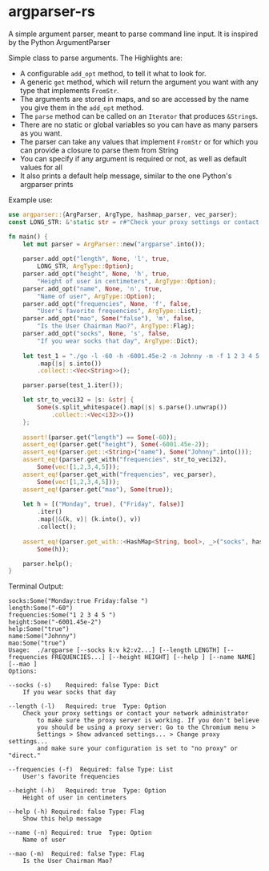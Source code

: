 argparser-rs
=========

A simple argument parser, meant to parse command line input. It is inspired by the Python ArgumentParser


Simple class to parse arguments. The Highlights are:
 * A configurable `add_opt` method, to tell it what to look for.
 * A generic `get` method, which will return the argument you want with any type that implements `FromStr`.
 * The arguments are stored in maps, and so are accessed by the name you give them in the `add_opt` method.
 * The `parse` method can be called on an `Iterator` that produces `&String`s.
 * There are no static or global variables so you can have as many parsers as you want.
 * The parser can take any values that implement `FromStr` or for which you can provide a closure to parse them from String
 * You can specify if any argument is required or not, as well as default values for all
 * It also prints a default help message, similar to the one Python's argparser prints

Example use:

```rust
use argparser::{ArgParser, ArgType, hashmap_parser, vec_parser};
const LONG_STR: &'static str = r#"Check your proxy settings or contact your network administrator to make sure the proxy server is working. If you don't believe you should be using a proxy server: Go to the Chromium menu > Settings > Show advanced settings... > Change proxy settings... and make sure your configuration is set to "no proxy" or "direct.""#;

fn main() {
    let mut parser = ArgParser::new("argparse".into());
    
    parser.add_opt("length", None, 'l', true,
        LONG_STR, ArgType::Option);
    parser.add_opt("height", None, 'h', true,
        "Height of user in centimeters", ArgType::Option);
    parser.add_opt("name", None, 'n', true,
        "Name of user", ArgType::Option);
    parser.add_opt("frequencies", None, 'f', false,
        "User's favorite frequencies", ArgType::List);
    parser.add_opt("mao", Some("false"), 'm', false,
        "Is the User Chairman Mao?", ArgType::Flag);
    parser.add_opt("socks", None, 's', false,
        "If you wear socks that day", ArgType::Dict);
    
    let test_1 = "./go -l -60 -h -6001.45e-2 -n Johnny -m -f 1 2 3 4 5 -s Monday:true Friday:false".split_whitespace()
        .map(|s| s.into())
        .collect::<Vec<String>>();

    parser.parse(test_1.iter());

    let str_to_veci32 = |s: &str| {
        Some(s.split_whitespace().map(|s| s.parse().unwrap())
            .collect::<Vec<i32>>())
    };
    
    assert!(parser.get("length") == Some(-60));
    assert_eq!(parser.get("height"), Some(-6001.45e-2));
    assert_eq!(parser.get::<String>("name"), Some("Johnny".into()));
    assert_eq!(parser.get_with("frequencies", str_to_veci32), 
        Some(vec![1,2,3,4,5]));
    assert_eq!(parser.get_with("frequencies", vec_parser), 
        Some(vec![1,2,3,4,5]));
    assert_eq!(parser.get("mao"), Some(true));
    
    let h = [("Monday", true), ("Friday", false)]
        .iter()
        .map(|&(k, v)| (k.into(), v))
        .collect();
        
    assert_eq!(parser.get_with::<HashMap<String, bool>, _>("socks", hashmap_parser),
        Some(h));

    parser.help();
}
```

Terminal Output:

```
socks:Some("Monday:true Friday:false ")
length:Some("-60")
frequencies:Some("1 2 3 4 5 ")
height:Some("-6001.45e-2")
help:Some("true")
name:Some("Johnny")
mao:Some("true")
Usage:	./argparse [--socks k:v k2:v2...] [--length LENGTH] [--frequencies FREQUENCIES...] [--height HEIGHT] [--help ] [--name NAME] [--mao ] 
Options:

--socks (-s)	Required: false	Type: Dict
	If you wear socks that day

--length (-l)	Required: true	Type: Option
	Check your proxy settings or contact your network administrator 
		to make sure the proxy server is working. If you don't believe 
		you should be using a proxy server: Go to the Chromium menu > 
		Settings > Show advanced settings... > Change proxy settings... 
		and make sure your configuration is set to "no proxy" or "direct."

--frequencies (-f)	Required: false	Type: List
	User's favorite frequencies

--height (-h)	Required: true	Type: Option
	Height of user in centimeters

--help (-h)	Required: false	Type: Flag
	Show this help message

--name (-n)	Required: true	Type: Option
	Name of user

--mao (-m)	Required: false	Type: Flag
	Is the User Chairman Mao?

```